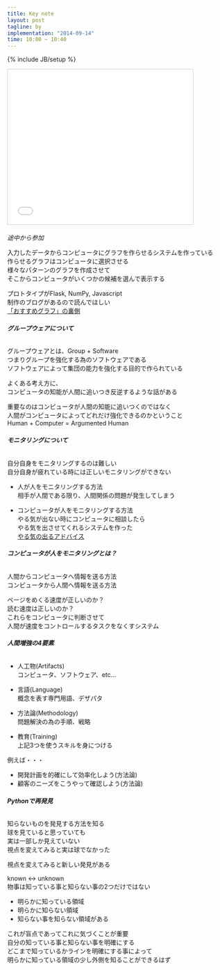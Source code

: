 ```yaml
---
title: Key note
layout: post
tagline: by
implementation: "2014-09-14"
time: 10:00 ~ 10:40
---
```


{% include JB/setup %}

<iframe src="//www.slideshare.net/slideshow/embed_code/39177200" width="427" height="356" frameborder="0" marginwidth="0" marginheight="0" scrolling="no" style="border:1px solid #CCC; border-width:1px; margin-bottom:5px; max-width: 100%;" allowfullscreen> </iframe>

*途中から参加*  

入力したデータからコンピュータにグラフを作らせるシステムを作っている  
作らせるグラフはコンピュータに選択させる  
様々なパターンのグラフを作成させて  
そこからコンピュータがいくつかの候補を選んで表示する  

プロトタイプがFlask, NumPy, Javascript  
制作のブログがあるので読んでほしい  
[「おすすめグラフ」の裏側](http://developer.cybozu.co.jp/tech/?p=3874)  

###### **グループウェアについて**  
グループウェアとは、Group + Software  
つまりグループを強化する為のソフトウェアである  
ソフトウェアによって集団の能力を強化する目的で作られている  

よくある考え方に、  
コンピュータの知能が人間に追いつき反逆するような話がある  

重要なのはコンピュータが人間の知能に追いつくのではなく  
人間がコンピュータによってどれだけ強化できるのかということ  
Human + Computer = Argumented Human  

###### **モニタリングについて**  
自分自身をモニタリングするのは難しい  
自分自身が疲れている時には正しいモニタリングができない  

* 人が人をモニタリングする方法  
相手が人間である限り、人間関係の問題が発生してしまう  

* コンピュータが人をモニタリングする方法  
やる気が出ない時にコンピュータに相談したら  
やる気を出させてくれるシステムを作った  
[やる気の出るアドバイス](http://www.nhiro.org/yaruki/)

###### **コンピュータが人をモニタリングとは？**

人間からコンピュータへ情報を送る方法  
コンピュータから人間へ情報を送る方法  

ページをめくる速度が正しいのか？  
読む速度は正しいのか？  
これらをコンピュータに判断させて  
人間が速度をコントロールするタスクをなくすシステム  

###### **人間増強の4要素**

* 人工物(Artifacts)  
コンピュータ、ソフトウェア、etc...  

* 言語(Language)  
概念を表す専門用語、デザパタ  

* 方法論(Methodology)  
問題解決の為の手順、戦略  

* 教育(Training)  
上記3つを使うスキルを身につける  

例えば・・・  

* 開発計画を的確にして効率化しよう(方法論)
* 顧客のニーズをこうやって確認しよう(方法論)

###### **Pythonで再発見**

知らないものを発見する方法を知る  
球を見ていると思っていても  
実は一部しか見えていない  
視点を変えてみると実は球でなかった  

視点を変えてみると新しい発見がある  

known <-> unknown  
物事は知っている事と知らない事の2つだけではない  

* 明らかに知っている領域
* 明らかに知らない領域
* 知らない事を知らない領域がある

これが盲点であってこれに気づくことが重要  
自分の知っている事と知らない事を明確にする  
どこまで知っているかラインを明確にする事によって  
明らかに知っている領域の少し外側を知ることができるはず  








